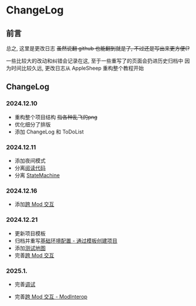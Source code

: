 # ChangeLog

## 前言

总之, 这里是更改日志 <del>虽然说翻 github 也能翻到就是了, 不过还是写出来更方便(?</del>

一些比较大的改动和纠错会记录在这, 至于一些重写了的页面会扔进历史归档中
因为时间比较久远, 更改日志从 AppleSheep 重构整个教程开始


## ChangeLog

### 2024.12.10
* 重构整个项目结构 <del>指各种乱飞的png</del>
* 优化细分了排版
* 添加 ChangeLog 和 ToDoList

### 2024.12.11
* 添加夜间模式
* 分离[阅读代码](../coding_setup/code_reading.md)
* 分离 [StateMachine](../components/statemachine.md)

### 2024.12.16
* 添加[跨 Mod 交互](../advanced/cross_mod_interactions.md)

### 2024.12.21
* 更新项目模板
* 归档并重写[基础环境配置 - 通过模板创建项目](../coding_setup/basic_env.md)
* 添加[测试地图](../coding_challenges/test_map.md)
* 完善[跨 Mod 交互](../advanced/cross_mod_interactions.md)

### 2025.1.
* 完善[调试](../coding_setup/debug.md)
- 完善[跨 Mod 交互 - ModInterop](../advanced/cross_mod_interactions.md)
